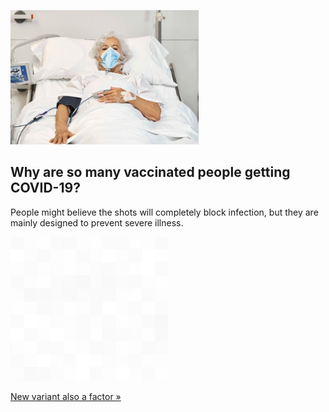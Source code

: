 
![Why are so many vaccinated people getting COVID-19?](./20220104115842.png)
## Why are so many vaccinated people getting COVID-19?

People might believe the shots will completely block infection, but they are mainly designed to prevent severe illness.

![pic](../square_bg.png)

[New variant also a factor »](https://www.yahoo.com/news/why-many-vaccinated-people-getting-050338384.html)
